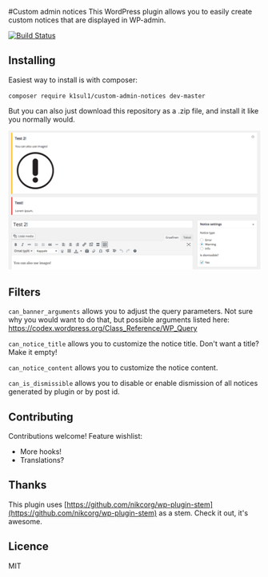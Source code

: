 #Custom admin notices
This WordPress plugin allows you to easily create custom notices that are displayed in WP-admin.

[![Build Status](https://travis-ci.org/k1sul1/custom-admin-notices.svg?branch=master)](https://travis-ci.org/k1sul1/custom-admin-notices)

Installing
---
Easiest way to install is with composer:

`composer require k1sul1/custom-admin-notices dev-master`

But you can also just download this repository as a .zip file, and install it like you normally would.

![screenshot](https://github.com/k1sul1/custom-admin-notices/blob/master/assets/screenshot-1.png?raw=true)

Filters
---
`can_banner_arguments` allows you to adjust the query parameters. Not sure why you would want to do that, but possible arguments listed here: https://codex.wordpress.org/Class_Reference/WP_Query

`can_notice_title` allows you to customize the notice title. Don't want a title? Make it empty!

`can_notice_content` allows you to customize the notice content.

`can_is_dismissible` allows you to disable or enable dismission of all notices generated by plugin or by post id.

Contributing
---
Contributions welcome! Feature wishlist:

* More hooks!
* Translations?

Thanks
------

This plugin uses [https://github.com/nikcorg/wp-plugin-stem](https://github.com/nikcorg/wp-plugin-stem) as a stem. Check it out, it's awesome. 

Licence
----

MIT
